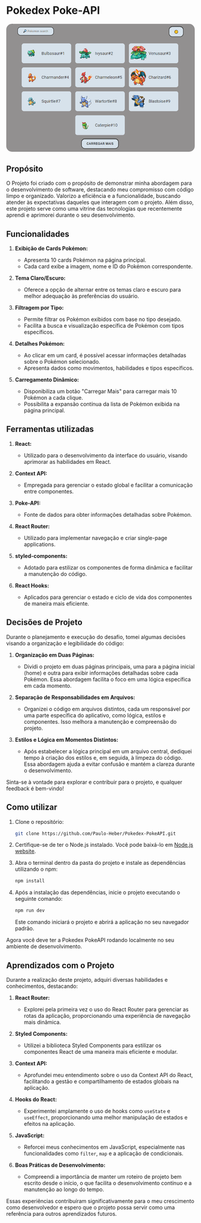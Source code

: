 # Pokedex Poke-API
<img src="./src/gifs/Poke-API.gif" alt="Descrição" style="border-radius: 15px;" />

## Propósito
O Projeto foi criado com o propósito de demonstrar minha abordagem para o desenvolvimento de software, destacando meu compromisso com código limpo e organizado. Valorizo a eficiência e a funcionalidade, buscando atender às expectativas daqueles que interagem com o projeto. Além disso, este projeto serve como uma vitrine das tecnologias que recentemente aprendi e aprimorei durante o seu desenvolvimento.

## Funcionalidades
1. **Exibição de Cards Pokémon:**
   - Apresenta 10 cards Pokémon na página principal.
   - Cada card exibe a imagem, nome e ID do Pokémon correspondente.

2. **Tema Claro/Escuro:**
   - Oferece a opção de alternar entre os temas claro e escuro para melhor adequação às preferências do usuário.

3. **Filtragem por Tipo:**
   - Permite filtrar os Pokémon exibidos com base no tipo desejado.
   - Facilita a busca e visualização específica de Pokémon com tipos específicos.

4. **Detalhes Pokémon:**
   - Ao clicar em um card, é possível acessar informações detalhadas sobre o Pokémon selecionado.
   - Apresenta dados como movimentos, habilidades e tipos específicos.

5. **Carregamento Dinâmico:**
   - Disponibiliza um botão "Carregar Mais" para carregar mais 10 Pokémon a cada clique.
   - Possibilita a expansão contínua da lista de Pokémon exibida na página principal.
## Ferramentas utilizadas

1. **React:**
   - Utilizado para o desenvolvimento da interface do usuário, visando aprimorar as habilidades em React.

2. **Context API:**
   - Empregada para gerenciar o estado global e facilitar a comunicação entre componentes.

3. **Poke-API:**
   - Fonte de dados para obter informações detalhadas sobre Pokémon.

4. **React Router:**
   - Utilizado para implementar navegação e criar single-page applications.

5. **styled-components:**
   - Adotado para estilizar os componentes de forma dinâmica e facilitar a manutenção do código.

6. **React Hooks:**
   - Aplicados para gerenciar o estado e ciclo de vida dos componentes de maneira mais eficiente.


## Decisões de Projeto

Durante o planejamento e execução do desafio, tomei algumas decisões visando a organização e legibilidade do código:

1. **Organização em Duas Páginas:**
   - Dividi o projeto em duas páginas principais, uma para a página inicial (home) e outra para exibir informações detalhadas sobre cada Pokémon. Essa abordagem facilita o foco em uma lógica específica em cada momento.

2. **Separação de Responsabilidades em Arquivos:**
   - Organizei o código em arquivos distintos, cada um responsável por uma parte específica do aplicativo, como lógica, estilos e componentes. Isso melhora a manutenção e compreensão do projeto.

3. **Estilos e Lógica em Momentos Distintos:**
   - Após estabelecer a lógica principal em um arquivo central, dediquei tempo à criação dos estilos e, em seguida, à limpeza do código. Essa abordagem ajuda a evitar confusão e mantém a clareza durante o desenvolvimento.

Sinta-se à vontade para explorar e contribuir para o projeto, e qualquer feedback é bem-vindo!


## Como utilizar

1. Clone o repositório:

    ```bash
    git clone https://github.com/Paulo-Heber/Pokedex-PokeAPI.git
    ```

2. Certifique-se de ter o Node.js instalado. Você pode baixá-lo em [Node.js website](https://nodejs.org/).

3. Abra o terminal dentro da pasta do projeto e instale as dependências utilizando o npm:

    ```bash
    npm install
    ```

4. Após a instalação das dependências, inicie o projeto executando o seguinte comando:

    ```bash
    npm run dev
    ```

    Este comando iniciará o projeto e abrirá a aplicação no seu navegador padrão.

Agora você deve ter a Pokedex PokeAPI rodando localmente no seu ambiente de desenvolvimento.

## Aprendizados com o Projeto

Durante a realização deste projeto, adquiri diversas habilidades e conhecimentos, destacando:

1. **React Router:**
   - Explorei pela primeira vez o uso do React Router para gerenciar as rotas da aplicação, proporcionando uma experiência de navegação mais dinâmica.

2. **Styled Components:**
   - Utilizei a biblioteca Styled Components para estilizar os componentes React de uma maneira mais eficiente e modular.

3. **Context API:**
   - Aprofundei meu entendimento sobre o uso da Context API do React, facilitando a gestão e compartilhamento de estados globais na aplicação.

4. **Hooks do React:**
   - Experimentei amplamente o uso de hooks como `useState` e `useEffect`, proporcionando uma melhor manipulação de estados e efeitos na aplicação.

5. **JavaScript:**
   - Reforcei meus conhecimentos em JavaScript, especialmente nas funcionalidades como `filter`, `map` e a aplicação de condicionais.

6. **Boas Práticas de Desenvolvimento:**
   - Compreendi a importância de manter um roteiro de projeto bem escrito desde o início, o que facilita o desenvolvimento contínuo e a manutenção ao longo do tempo.

Essas experiências contribuíram significativamente para o meu crescimento como desenvolvedor e espero que o projeto possa servir como uma referência para outros aprendizados futuros.
